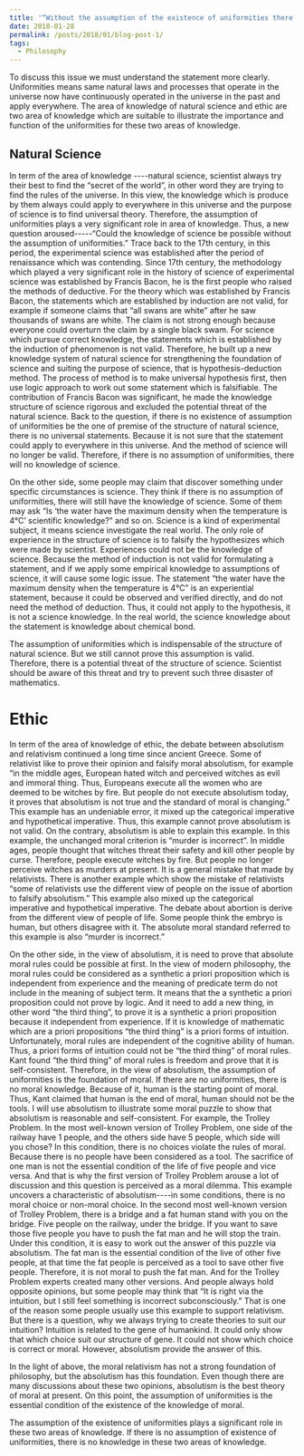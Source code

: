 ```yaml
---
title: '“Without the assumption of the existence of uniformities there can be no knowledge?” '
date: 2018-01-28
permalink: /posts/2018/01/blog-post-1/
tags:
  - Philosophy
---
```

To discuss this issue we must understand the statement more clearly. Uniformities means same natural laws and processes that operate in the universe now have continuously operated in the universe in the past and apply everywhere. The area of knowledge of natural science and ethic are two area of knowledge which are suitable to illustrate the importance and function of the uniformities for these two areas of knowledge.

## Natural Science

In term of the area of knowledge ----natural science, scientist always try their best to find the “secret of the world”, in other word they are trying to find the rules of the universe. In this view, the knowledge which is produce by them always could apply to everywhere in this universe and the purpose of science is to find universal theory. Therefore, the assumption of uniformities plays a very significant role in area of knowledge. Thus, a new question aroused-----“Could the knowledge of science be possible without the assumption of uniformities.” Trace back to the 17th century, in this period, the experimental science was established after the period of renaissance which was contending. Since 17th century, the methodology which played a very significant role in the history of science of experimental science was established by Francis Bacon, he is the first people who raised the methods of deductive. For the theory which was established by Francis Bacon, the statements which are established by induction are not valid, for example if someone claims that “all swans are white” after he saw thousands of swans are white. The claim is not strong enough because everyone could overturn the claim by a single black swam. For science which pursue correct knowledge, the statements which is established by the induction of phenomenon is not valid. Therefore, he built up a new knowledge system of natural science for strengthening the foundation of science and suiting the purpose of science, that is hypothesis-deduction method. The process of method is to make universal hypothesis first, then use logic approach to work out some statement which is falsifiable. The contribution of Francis Bacon was significant, he made the knowledge structure of science rigorous and excluded the potential threat of the natural science. Back to the question, if there is no existence of assumption of uniformities be the one of premise of the structure of natural science, there is no universal statements. Because it is not sure that the statement could apply to everywhere in this universe. And the method of science will no longer be valid. Therefore, if there is no assumption of uniformities, there will no knowledge of science.

On the other side, some people may claim that discover something under specific circumstances is science. They think if there is no assumption of uniformities, there will still have the knowledge of science. Some of them may ask “Is ‘the water have the maximum density when the temperature is 4℃’ scientific knowledge?” and so on. Science is a kind of experimental subject, it means science investigate the real world. The only role of experience in the structure of science is to falsify the hypothesizes which were made by scientist. Experiences could not be the knowledge of science. Because the method of induction is not valid for formulating a statement, and if we apply some empirical knowledge to assumptions of science, it will cause some logic issue. The statement “the water have the maximum density when the temperature is 4℃” is an experiential statement, because it could be observed and verified directly, and do not need the method of deduction. Thus, it could not apply to the hypothesis, it is not a science knowledge. In the real world, the science knowledge about the statement is knowledge about chemical bond. 

The assumption of uniformities which is indispensable of the structure of natural science. But we still cannot prove this assumption is valid. Therefore, there is a potential threat of the structure of science. Scientist should be aware of this threat and try to prevent such three disaster of mathematics.

# Ethic

In term of the area of knowledge of ethic, the debate between absolutism and relativism continued a long time since ancient Greece. Some of relativist like to prove their opinion and falsify moral absolutism, for example “in the middle ages, European hated witch and perceived witches as evil and immoral thing. Thus, Europeans execute all the women who are deemed to be witches by fire. But people do not execute absolutism today, it proves that absolutism is not true and the standard of moral is changing.” This example has an undeniable error, it mixed up the categorical imperative and hypothetical imperative. Thus, this example cannot prove absolutism is not valid. On the contrary, absolutism is able to explain this example. In this example, the unchanged moral criterion is “murder is incorrect”. In middle ages, people thought that witches threat their safety and kill other people by curse. Therefore, people execute witches by fire. But people no longer perceive witches as murders at present. It is a general mistake that made by relativists. There is another example which show the mistake of relativists “some of relativists use the different view of people on the issue of abortion to falsify absolutism.” This example also mixed up the categorical imperative and hypothetical imperative. The debate about abortion is derive from the different view of people of life. Some people think the embryo is human, but others disagree with it. The absolute moral standard referred to this example is also “murder is incorrect.” 

On the other side, in the view of absolutism, it is need to prove that absolute moral rules could be possible at first. In the view of modern philosophy, the moral rules could be considered as a synthetic a priori proposition which is independent from experience and the meaning of predicate term do not include in the meaning of subject term. It means that the a synthetic a priori proposition could not prove by logic. And it need to add a new thing, in other word “the third thing”, to prove it is a synthetic a priori proposition because it independent from experience. If it is knowledge of mathematic which are a priori propositions “the third thing” is a priori forms of intuition. Unfortunately, moral rules are independent of the cognitive ability of human. Thus, a priori forms of intuition could not be “the third thing” of moral rules. Kant found “the third thing” of moral rules is freedom and prove that it is self-consistent. Therefore, in the view of absolutism, the assumption of uniformities is the foundation of moral. If there are no uniformities, there is no moral knowledge. Because of it, human is the starting point of moral. Thus, Kant claimed that human is the end of moral, human should not be the tools. I will use absolutism to illustrate some moral puzzle to show that absolutism is reasonable and self-consistent. For example, the Trolley Problem. In the most well-known version of Trolley Problem, one side of the railway have 1 people, and the others side have 5 people, which side will you chose? In this condition, there is no choices violate the rules of moral. Because there is no people have been considered as a tool. The sacrifice of one man is not the essential condition of the life of five people and vice versa. And that is why the first version of Trolley Problem arouse a lot of discussion and this question is perceived as a moral dilemma. This example uncovers a characteristic of absolutism----in some conditions, there is no moral choice or non-moral choice. In the second most well-known version of Trolley Problem, there is a bridge and a fat human stand with you on the bridge. Five people on the railway, under the bridge. If you want to save those five people you have to push the fat man and he will stop the train. Under this condition, it is easy to work out the answer of this puzzle via absolutism. The fat man is the essential condition of the live of other five people, at that time the fat people is perceived as a tool to save other five people. Therefore, it is not moral to push the fat man. And for the Trolley Problem experts created many other versions. And people always hold opposite opinions, but some people may think that “It is right via the intuition, but I still feel something is incorrect subconsciously.” That is one of the reason some people usually use this example to support relativism. But there is a question, why we always trying to create theories to suit our intuition? Intuition is related to the gene of humankind. It could only show that which choice suit our structure of gene. It could not show which choice is correct or moral. However, absolutism provide the answer of this.

In the light of above, the moral relativism has not a strong foundation of philosophy, but the absolutism has this foundation. Even though there are many discussions about these two opinions, absolutism is the best theory of moral at present. On this point, the assumption of uniformities is the essential condition of the existence of the knowledge of moral.

The assumption of the existence of uniformities plays a significant role in these two areas of knowledge. If there is no assumption of existence of uniformities, there is no knowledge in these two areas of knowledge.
